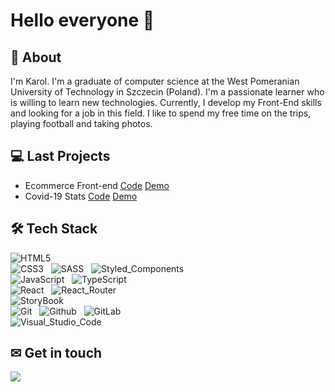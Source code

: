 # Hello everyone 👋

<!--
**karol-wolski/karol-wolski** is a ✨ _special_ ✨ repository because its `README.md` (this file) appears on your GitHub profile.

Here are some ideas to get you started:

- 🔭 I’m currently working on ...
- 🌱 I’m currently learning ...
- 👯 I’m looking to collaborate on ...
- 🤔 I’m looking for help with ...
- 💬 Ask me about ...
- 📫 How to reach me: ...
- 😄 Pronouns: ...
- ⚡ Fun fact: ...
-->

## 👦 About

I'm Karol. I'm a graduate of computer science at the West Pomeranian University of Technology in Szczecin (Poland). I'm a passionate learner who is willing to learn new technologies. Currently, I develop my Front-End skills and looking for a job in this field. I like to spend my free time on the trips, playing football and taking photos.

## 💻 Last Projects
 - Ecommerce Front-end [Code](https://github.com/karol-wolski/fmania) [Demo](https://karol-wolski.github.io/fmania/)
 - Covid-19 Stats [Code](https://github.com/karol-wolski/covid-19-stats) [Demo](https://karol-wolski.github.io/covid-19-stats/)

## 🛠 Tech Stack

![HTML5](https://img.shields.io/badge/HTML5-%23E34F26?style=flat&logo=html5&logoColor=white) &nbsp;
<br />
![CSS3](https://img.shields.io/badge/CSS3-%231572B6?style=flat&logo=css3&logoColor=white) &nbsp;
![SASS](https://img.shields.io/badge/Sass-%23CC6699?style=flat&logo=sass&logoColor=white) &nbsp;
![Styled_Components](https://img.shields.io/badge/Styled_Components-%23DB7093?style=flat&logo=styledcomponents&logoColor=white) &nbsp;
<br />
![JavaScript](https://img.shields.io/badge/JavaScript-%23F7DF1E?style=flat&logo=javascript&logoColor=white) &nbsp;
![TypeScript](https://img.shields.io/badge/TypeScript-%233178C6?style=flat&logo=typescript&logoColor=white) &nbsp;
<br />
![React](https://img.shields.io/badge/React-%2361DAFB?style=flat&logo=react&logoColor=white) &nbsp;
![React_Router](https://img.shields.io/badge/React_Router-%23CA4245?style=flat&logo=reactrouter&logoColor=white) &nbsp;
<br />
![StoryBook](https://img.shields.io/badge/StoryBook-%23FF4785?style=flat&logo=storybook&logoColor=white) &nbsp;
<br />
![Git](https://img.shields.io/badge/Git-%23F05032?style=flat&logo=Git&logoColor=white) &nbsp;
![Github](https://img.shields.io/badge/Github-%23181717?style=flat&logo=Github&logoColor=white) &nbsp;
![GitLab](https://img.shields.io/badge/GitLab-%23FCA121?style=flat&logo=GitLab&logoColor=white) &nbsp;
<br />
![Visual_Studio_Code](https://img.shields.io/badge/Visual_Studio_Code-%23007ACC?style=flat&logo=VisualStudioCode&logoColor=white) &nbsp;

## ✉ Get in touch
<a href="https://www.linkedin.com/in/karolwolski/">
  <img src="https://img.shields.io/badge/linkedin-%230A66C2?style=flat&logo=linkedin&logoColor=white" />
</a>
